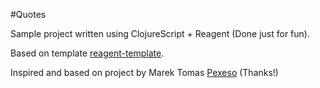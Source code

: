 #Quotes

Sample project written using ClojureScript + Reagent (Done just for fun).

Based on template [reagent-template](https://github.com/reagent-project/reagent-template).

Inspired and based on project by Marek Tomas [Pexeso](https://github.com/mtomas/clojurescript-reagent-pexeso) (Thanks!)